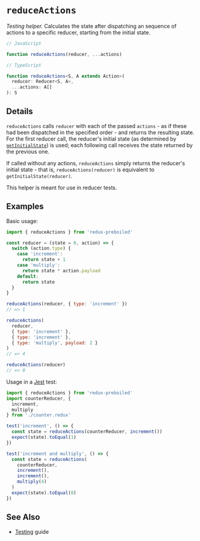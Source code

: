# `reduceActions`

_Testing helper._ Calculates the state after dispatching an sequence of
actions to a specific reducer, starting from the initial state.

```js
// JavaScript

function reduceActions(reducer, ...actions)
```

```ts
// TypeScript

function reduceActions<S, A extends Action>(
  reducer: Reducer<S, A>,
  ...actions: A[]
): S
```

## Details

`reduceActions` calls `reducer` with each of the passed `actions` -  as if
these had been dispatched in the specified order - and returns the resulting
state. For the first reducer call, the reducer's initial state (as determined
by [`getInitialState`](./getInitialState.md)) is used; each following call
receives the state returned by the previous one.

If called without any actions, `reduceActions` simply returns the reducer's
initial state - that is, `reduceActions(reducer)` is equivalent to
`getInitialState(reducer)`.

This helper is meant for use in reducer tests.

## Examples

Basic usage:

```js
import { reduceActions } from 'redux-preboiled'

const reducer = (state = 0, action) => {
  switch (action.type) {
    case 'increment':
      return state + 1
    case 'multiply':
      return state * action.payload
    default:
      return state
  }
}

reduceActions(reducer, { type: 'increment' })
// => 1

reduceActions(
  reducer,
  { type: 'increment' },
  { type: 'increment' },
  { type: 'multiply', payload: 2 }
)
// => 4

reduceActions(reducer)
// => 0
```

Usage in a [Jest][jest] test:

```js
import { reduceActions } from 'redux-preboiled'
import counterReducer, {
  increment,
  multiply
} from './counter.redux'

test('increment', () => {
  const state = reduceActions(counterReducer, increment())
  expect(state).toEqual(1)
})

test('increment and multiply', () => {
  const state = reduceActions(
    counterReducer,
    increment(),
    increment(),
    multiply(4)
  )
  expect(state).toEqual(8)
})
```

## See Also

- [Testing](../guides/testing.md) guide

[jest]: https://jestjs.io/
